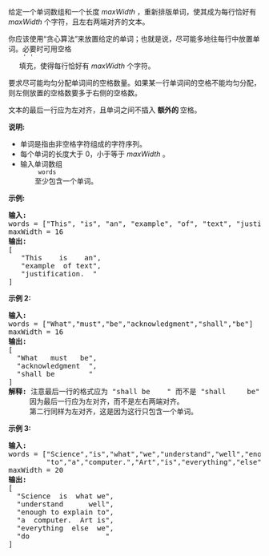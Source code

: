 <html>
 <body>
  <p>
   给定一个单词数组和一个长度
   <em>
    maxWidth
   </em>
   ，重新排版单词，使其成为每行恰好有
   <em>
    maxWidth
   </em>
   个字符，且左右两端对齐的文本。
  </p>
  <p>
   你应该使用“贪心算法”来放置给定的单词；也就是说，尽可能多地往每行中放置单词。必要时可用空格
   <code>
    ' '
   </code>
   填充，使得每行恰好有
   <em>
    maxWidth
   </em>
   个字符。
  </p>
  <p>
   要求尽可能均匀分配单词间的空格数量。如果某一行单词间的空格不能均匀分配，则左侧放置的空格数要多于右侧的空格数。
  </p>
  <p>
   文本的最后一行应为左对齐，且单词之间不插入
   <strong>
    额外的
   </strong>
   空格。
  </p>
  <p>
   <strong>
    说明:
   </strong>
  </p>
  <ul>
   <li>
    单词是指由非空格字符组成的字符序列。
   </li>
   <li>
    每个单词的长度大于 0，小于等于
    <em>
     maxWidth
    </em>
    。
   </li>
   <li>
    输入单词数组
    <code>
     words
    </code>
    至少包含一个单词。
   </li>
  </ul>
  <p>
   <strong>
    示例:
   </strong>
  </p>
  <pre><strong>输入:</strong>
words = ["This", "is", "an", "example", "of", "text", "justification."]
maxWidth = 16
<strong>输出:</strong>
[
   "This    is    an",
   "example  of text",
   "justification.  "
]
</pre>
  <p>
   <strong>
    示例 2:
   </strong>
  </p>
  <pre><strong>输入:</strong>
words = ["What","must","be","acknowledgment","shall","be"]
maxWidth = 16
<strong>输出:</strong>
[
  "What   must   be",
  "acknowledgment  ",
  "shall be        "
]
<strong>解释: </strong>注意最后一行的格式应为 "shall be    " 而不是 "shall     be",
     因为最后一行应为左对齐，而不是左右两端对齐。       
     第二行同样为左对齐，这是因为这行只包含一个单词。
</pre>
  <p>
   <strong>
    示例 3:
   </strong>
  </p>
  <pre><strong>输入:</strong>
words = ["Science","is","what","we","understand","well","enough","to","explain",
         "to","a","computer.","Art","is","everything","else","we","do"]
maxWidth = 20
<strong>输出:</strong>
[
  "Science  is  what we",
  "understand      well",
  "enough to explain to",
  "a  computer.  Art is",
  "everything  else  we",
  "do                  "
]
</pre>
 </body>
</html>